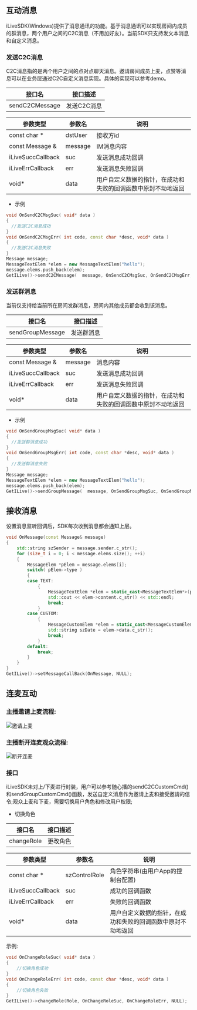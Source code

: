 
## 互动消息

iLiveSDK(Windows)提供了消息通讯的功能。基于消息通讯可以实现房间内成员的群消息，两个用户之间的C2C消息（不用加好友）。当前SDK只支持发文本消息和自定义消息。

### 发送C2C消息

C2C消息指的是两个用户之间的点对点聊天消息。邀请房间成员上麦，点赞等消息可以在业务层通过C2C自定义消息实现。具体的实现可以参考demo。

|接口名|接口描述|
|---|---|
|sendC2CMessage|发送C2C消息|

|参数类型|参数名|说明|
|---|---|---|
|const char *|dstUser|接收方id|
|const Message	&|message|IM消息内容|
|iLiveSuccCallback|suc|发送消息成功回调|
|iLiveErrCallback|err|发送消息失败回调|
|void*|data|用户自定义数据的指针，在成功和失败的回调函数中原封不动地返回|

* 示例

```c++
void OnSendC2CMsgSuc( void* data )
{
  //发送C2C消息成功
}
void OnSendC2CMsgErr( int code, const char *desc, void* data )
{
  //发送C2C消息失败
}
Message message;
MessageTextElem *elem = new MessageTextElem("hello");
message.elems.push_back(elem);
GetILive()->sendC2CMessage(  message, OnSendC2CMsgSuc, OnSendC2CMsgErr, NULL );
```

### 发送群消息
当前仅支持给当前所在房间发群消息，房间内其他成员都会收到该消息。

|接口名|接口描述|
|---|---|
|sendGroupMessage|发送群消息|

|参数类型|参数名|说明|
|---|---|---|
|const Message &|message|消息内容|
|iLiveSuccCallback|suc|发送消息成功回调|
|iLiveErrCallback|err|发送消息失败回调|
|void*|data|用户自定义数据的指针，在成功和失败的回调函数中原封不动地返回|

* 示例

```c++
void OnSendGroupMsgSuc( void* data )
{
  //发送群消息成功
}
void OnSendGroupMsgErr( int code, const char *desc, void* data )
{
  //发送群消息失败
}
Message message;
MessageTextElem *elem = new MessageTextElem("hello");
message.elems.push_back(elem);
GetILive()->sendGroupMessage(  message, OnSendGroupMsgSuc, OnSendGroupMsgErr, NULL );
```
## 接收消息

设置消息监听回调后，SDK每次收到消息都会通知上层。

```c++
void OnMessage(const Message& message)
{
	std::string szSender = message.sender.c_str();	
	for (size_t i = 0; i < message.elems.size(); ++i)
	{
		MessageElem *pElem = message.elems[i];
		switch( pElem->type )
		{
		case TEXT:
			{				
				MessageTextElem *elem = static_cast<MessageTextElem*>(pElem);
				std::cout << elem->content.c_str() << std::endl;
				break;
			}
		case CUSTOM:
			{
				MessageCustomElem *elem = static_cast<MessageCustomElem*>(pElem);
				std::string szDate = elem->data.c_str();
				break;
			}
		default:
			break;
		}
	}
}
GetILive()->setMessageCallBack(OnMessage, NULL);
```

## 连麦互动

### 主播邀请上麦流程:
![邀请上麦](https://mc.qcloudimg.com/static/img/fba65e3aea7b724de6a378589ce5ea55/image.png)<br/>

### 主播断开连麦观众流程:
![断开连麦](https://mc.qcloudimg.com/static/img/c0f507d28e9fb94d21aa6d441ba49623/image.png)<br/>

### 接口
iLiveSDK未对上/下麦进行封装，用户可以参考随心播的sendC2CCustomCmd()和sendGroupCustomCmd()函数，发送自定义消息作为邀请上麦和接受邀请的信令;观众上麦和下麦，需要切换用户角色和修改用户权限;

- 切换角色

|接口名|接口描述|
|---|---|
|changeRole|更改角色|

|参数类型|参数名|说明|
|---|---|---|
|const char *|szControlRole|角色字符串(由用户App的控制台配置)|
|iLiveSuccCallback|suc|成功的回调函数|
|iLiveErrCallback|err|失败的回调函数|
|void* |data | 用户自定义数据的指针，在成功和失败的回调函数中原封不动地返回|

示例:
```c++
void OnChangeRoleSuc( void* data )
{
	//切换角色成功
}
void OnChangeRoleErr( int code, const char *desc, void* data )
{
	//切换角色失败
}
GetILive()->changeRole(Role, OnChangeRoleSuc, OnChangeRoleErr, NULL);
```

